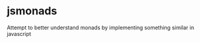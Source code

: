 jsmonads
========
Attempt to better understand monads by implementing something similar in javascript
